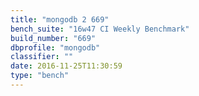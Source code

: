 ```yaml
---
title: "mongodb 2 669"
bench_suite: "16w47 CI Weekly Benchmark"
build_number: "669"
dbprofile: "mongodb"
classifier: ""
date: 2016-11-25T11:30:59
type: "bench"
---
```

